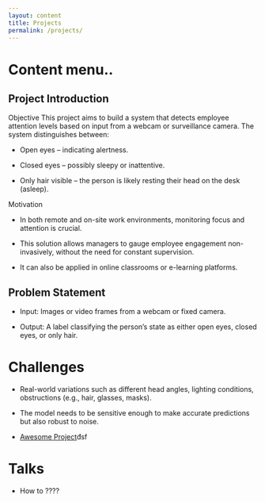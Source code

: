 ```yaml
---
layout: content
title: Projects
permalink: /projects/
---
```


# Content menu..
## Project Introduction
Objective
This project aims to build a system that detects employee attention levels based on input from a webcam or surveillance camera. The system distinguishes between:

- Open eyes – indicating alertness.

- Closed eyes – possibly sleepy or inattentive.

- Only hair visible – the person is likely resting their head on the desk (asleep).


Motivation

- In both remote and on-site work environments, monitoring focus and attention is crucial.

- This solution allows managers to gauge employee engagement non-invasively, without the need for constant supervision.

- It can also be applied in online classrooms or e-learning platforms.

## Problem Statement

- Input: Images or video frames from a webcam or fixed camera.

- Output: A label classifying the person’s state as either open eyes, closed eyes, or only hair.

# Challenges

- Real-world variations such as different head angles, lighting conditions, obstructions (e.g., hair, glasses, masks).

- The model needs to be sensitive enough to make accurate predictions but also robust to noise.


- [Awesome Project]()đsf


# Talks
- How to ????

